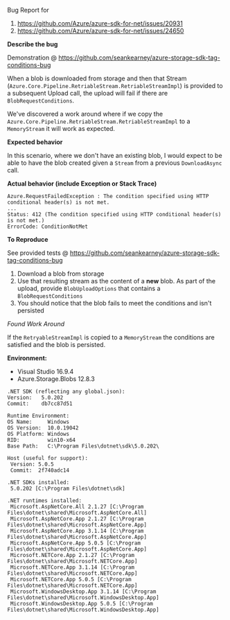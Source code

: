 Bug Report for
1. https://github.com/Azure/azure-sdk-for-net/issues/20931
1. https://github.com/Azure/azure-sdk-for-net/issues/24650

**Describe the bug**

Demonstration @ https://github.com/seankearney/azure-storage-sdk-tag-conditions-bug

When a blob is downloaded from storage and then that Stream (`Azure.Core.Pipeline.RetriableStream.RetriableStreamImpl`) is provided to a subsequent Upload call, the upload will fail if there are `BlobRequestConditions`.

We've discovered a work around where if we copy the `Azure.Core.Pipeline.RetriableStream.RetriableStreamImpl` to a `MemoryStream` it will work as expected.

**Expected behavior**

In this scenario, where we don't have an existing blob, I would expect to be able to have the blob created given a `Stream` from a previous `DownloadAsync` call. 

**Actual behavior (include Exception or Stack Trace)**

```
Azure.RequestFailedException : The condition specified using HTTP conditional header(s) is not met.
...
Status: 412 (The condition specified using HTTP conditional header(s) is not met.)
ErrorCode: ConditionNotMet
```

**To Reproduce**

See provided tests @ https://github.com/seankearney/azure-storage-sdk-tag-conditions-bug

1. Download a blob from storage
2. Use that resulting stream as the content of a **new** blob. As part of the upload, provide `BlobUploadOptions` that contains a `BlobRequestConditions`
3. You should notice that the blob fails to meet the conditions and isn't persisted

_Found Work Around_

If the `RetryableStreamImpl` is copied to a `MemoryStream` the conditions are satisfied and the blob is persisted.

**Environment:**
 
 - Visual Studio 16.9.4
 - Azure.Storage.Blobs 12.8.3
 
 ```
 .NET SDK (reflecting any global.json):
 Version:   5.0.202
 Commit:    db7cc87d51

Runtime Environment:
 OS Name:     Windows
 OS Version:  10.0.19042
 OS Platform: Windows
 RID:         win10-x64
 Base Path:   C:\Program Files\dotnet\sdk\5.0.202\

Host (useful for support):
  Version: 5.0.5
  Commit:  2f740adc14

.NET SDKs installed:
  5.0.202 [C:\Program Files\dotnet\sdk]

.NET runtimes installed:
  Microsoft.AspNetCore.All 2.1.27 [C:\Program Files\dotnet\shared\Microsoft.AspNetCore.All]
  Microsoft.AspNetCore.App 2.1.27 [C:\Program Files\dotnet\shared\Microsoft.AspNetCore.App]
  Microsoft.AspNetCore.App 3.1.14 [C:\Program Files\dotnet\shared\Microsoft.AspNetCore.App]
  Microsoft.AspNetCore.App 5.0.5 [C:\Program Files\dotnet\shared\Microsoft.AspNetCore.App]
  Microsoft.NETCore.App 2.1.27 [C:\Program Files\dotnet\shared\Microsoft.NETCore.App]
  Microsoft.NETCore.App 3.1.14 [C:\Program Files\dotnet\shared\Microsoft.NETCore.App]
  Microsoft.NETCore.App 5.0.5 [C:\Program Files\dotnet\shared\Microsoft.NETCore.App]
  Microsoft.WindowsDesktop.App 3.1.14 [C:\Program Files\dotnet\shared\Microsoft.WindowsDesktop.App]
  Microsoft.WindowsDesktop.App 5.0.5 [C:\Program Files\dotnet\shared\Microsoft.WindowsDesktop.App]
 ```


